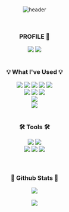 <div align=center>
<br>
  
![header](https://capsule-render.vercel.app/api?type=rect&text=Minyoung%20Park&fontAlign=50&fontAlignY=35&fontSize=40&desc=/*%20Interested%20in%20software%20development%20and%20cybersecurity%20*/&descAlignY=70&descAlign=50&theme=radical)

<br>

<h3 align="center"><b> PROFILE 📍 </b></h3>
  <a href="https://github.com/minyoung13" target="_blank"><img src="https://img.shields.io/badge/github-000000?style=for-the-badge&logo-bitdefender&logoColor=FFFFFF"/></a>
  <a href="www.linkedin.com/in/minyoung-park-03497b37a" target="_blank"><img src="https://img.shields.io/badge/LinkedIn-0077B5?style=for-the-badge&logo=linkedin&logoColor=white"/></a>
  	
<br>
<br>

 <h3 align="center"><b>💡 What I've Used 💡</b></h3>
  <a href="" target="_blank"><img src="https://img.shields.io/badge/C-00599C?style=for-the-badge&logo=c&logoColor=white"/></a>
  <a href="" target="_blank"><img src="https://img.shields.io/badge/C%2B%2B-00599C?style=for-the-badge&logo=c%2B%2B&logoColor=white"/></a>
  <a href="" target="_blank"><img src="https://img.shields.io/badge/C%23-239120?style=for-the-badge&logo=c-sharp&logoColor=white"/></a>
  <a href="" target="_blank"><img src="https://img.shields.io/badge/Java-ED8B00?style=for-the-badge&logo=openjdk&logoColor=white"/></a>
  <a href="" target="_blank"><img src="https://img.shields.io/badge/python-3776AB?style=for-the-badge&logo=python&logoColor=FFFFFF"/></a>
  <br>
  <a href="" target="_blank"><img src="https://img.shields.io/badge/MySQL-4479A1?style=for-the-badge&logo=MySQL&logoColor=FFFFFF"/></a> 
  <a href="" target="_blank"><img src="https://img.shields.io/badge/Oracle-F80000?style=for-the-badge&logo=oracle&logoColor=black"/></a>
  <a href="" target="_blank"><img src="https://img.shields.io/badge/SQLite-07405E?style=for-the-badge&logo=sqlite&logoColor=white"/></a>
  <br>
  <a href="" target="_blank"><img src="https://img.shields.io/badge/linux-FCC624?style=for-the-badge&logo=linux&logoColor=FFFFFF"/></a> 
  <br>
  <a href="" target="_blank"><img src="https://img.shields.io/badge/Unity-100000?style=for-the-badge&logo=unity&logoColor=white"/></a>
  	
<br>
<br>

 <h3><b>🛠 Tools 🛠</b></h3>
  <a href="" target="_blank"><img src="https://img.shields.io/badge/IntelliJ_IDEA-000000.svg?style=for-the-badge&logo=intellij-idea&logoColor=white"/></a>
  <a href="" target="_blank"><img src="https://img.shields.io/badge/Visual_Studio_Code-0078D4?style=for-the-badge&logo=visual%20studio%20code&logoColor=white"/></a>
  <br>
  <a href="" target="_blank"><img src="https://img.shields.io/badge/git-F05032?style=for-the-badge&logo=git&logoColor=FFFFFF"/></a> 
  <a href="" target="_blank"><img src="https://img.shields.io/badge/notion-000000?style=for-the-badge&logo=notion&logoColor=FFFFFF"/></a>
  <a href="" target="_blank"><img src="https://img.shields.io/badge/figma-F24E1E?style=for-the-badge&logo=figma&logoColor=FFFFFF"/></a> 
<br>
<br>
</div>
<br>

<div align="center">
 <h3><b> 🎄 Github Stats 🎄 </b></h3>
  <img src="https://github-readme-stats.vercel.app/api?username=minyoung13&theme=shadow_blue&show_icons=true&count_private=true&hide_border=true" align="center" />
</div>  
<br>

<div align="center">
   <img src="https://github-readme-stats.vercel.app/api/top-langs/?username=minyoung13&theme=shadow_blue&langs_count=5&layout=compact"/>
</div>
